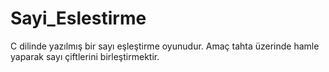 # Sayi_Eslestirme
 C dilinde yazılmış bir sayı eşleştirme oyunudur. Amaç tahta üzerinde hamle yaparak sayı çiftlerini birleştirmektir. 
